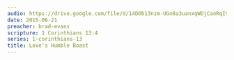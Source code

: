 ```yaml
---
audio: https://drive.google.com/file/d/14DOb13nzm-UGn8a3uanxqWDjCaoRqIVK/view
date: 2015-06-21
preacher: brad-evans
scripture: 1 Corinthians 13:4
series: 1-corinthians-13
title: Love's Humble Boast
---
```

